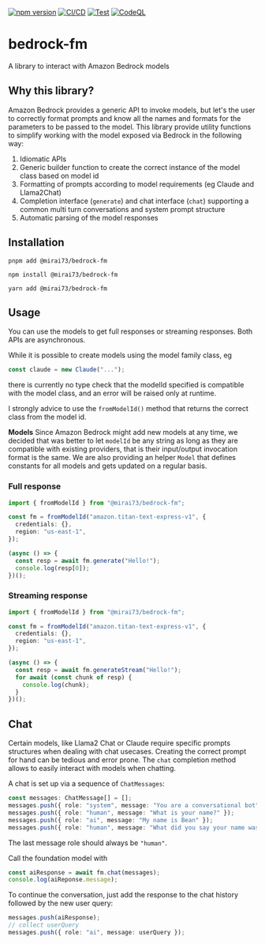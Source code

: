 [![npm version](https://img.shields.io/npm/v/@mirai73/bedrock-fm.svg)](https://www.npmjs.com/package/@mirai73/bedrock-fm)
[![CI/CD](https://github.com/mirai73/bedrock-fm-javascript/actions/workflows/npm-publish.yml/badge.svg)](https://github.com/mirai73/bedrock-fm-javascript/actions/workflows/npm-publish.yml) [![Test](https://github.com/mirai73/bedrock-fm-javascript/actions/workflows/push.yml/badge.svg)](https://github.com/mirai73/bedrock-fm-javascript/actions/workflows/push.yml) [![CodeQL](https://github.com/mirai73/bedrock-fm-javascript/actions/workflows/github-code-scanning/codeql/badge.svg?branch=main)](https://github.com/mirai73/bedrock-fm-javascript/actions/workflows/github-code-scanning/codeql)

# bedrock-fm

A library to interact with Amazon Bedrock models

## Why this library?

Amazon Bedrock provides a generic API to invoke models, but let's the user to correctly format prompts and know all the names and formats for the parameters to be passed to the model. This library provide utility functions to simplify working with the model exposed via Bedrock in the following way:

1. Idiomatic APIs
2. Generic builder function to create the correct instance of the model class based on model id
3. Formatting of prompts according to model requirements (eg Claude and Llama2Chat)
4. Completion interface (`generate`) and chat interface (`chat`) supporting a common multi turn conversations and system prompt structure
5. Automatic parsing of the model responses

## Installation

```
pnpm add @mirai73/bedrock-fm
```

```
npm install @mirai73/bedrock-fm
```

```
yarn add @mirai73/bedrock-fm
```

## Usage

You can use the models to get full responses or streaming responses. Both APIs are asynchronous.

While it is possible to create models using the model family class, eg

```ts
const claude = new Claude("...");
```

there is currently no type check that the modelId specified is compatible with the model class, and an error will be raised only at runtime.

I strongly advice to use the `fromModelId()` method that returns the correct class from the model id.

**Models**
Since Amazon Bedrock might add new models at any time, we decided that was better to let `modelId` be any string as long as they are compatible with existing providers, that is their input/output invocation format is the same. We are also providing an helper `Model` that defines constants for all models and gets updated on a regular basis.

### Full response

```ts
import { fromModelId } from "@mirai73/bedrock-fm";

const fm = fromModelId("amazon.titan-text-express-v1", {
  credentials: {},
  region: "us-east-1",
});

(async () => {
  const resp = await fm.generate("Hello!");
  console.log(resp[0]);
})();
```

### Streaming response

```ts
import { fromModelId } from "@mirai73/bedrock-fm";

const fm = fromModelId("amazon.titan-text-express-v1", {
  credentials: {},
  region: "us-east-1",
});

(async () => {
  const resp = await fm.generateStream("Hello!");
  for await (const chunk of resp) {
    console.log(chunk);
  }
})();
```

## Chat

Certain models, like Llama2 Chat or Claude require specific prompts structures when dealing with chat usecases. Creating the correct prompt for hand can be tedious and error prone.
The `chat` completion method allows to easily interact with models when chatting.

A chat is set up via a sequence of `ChatMessages`:

```ts
const messages: ChatMessage[] = [];
messages.push({ role: "system", message: "You are a conversational bot" });
messages.push({ role: "human", message: "What is your name?" });
messages.push({ role: "ai", message: "My name is Bean" });
messages.push({ role: "human", message: "What did you say your name was?" });
```

The last message role should always be `"human"`.

Call the foundation model with

```ts
const aiResponse = await fm.chat(messages);
console.log(aiReponse.message);
```

To continue the conversation, just add the response to the chat history followed by the new user query:

```ts
messages.push(aiResponse);
// collect userQuery
messages.push({ role: "ai", message: userQuery });
```
